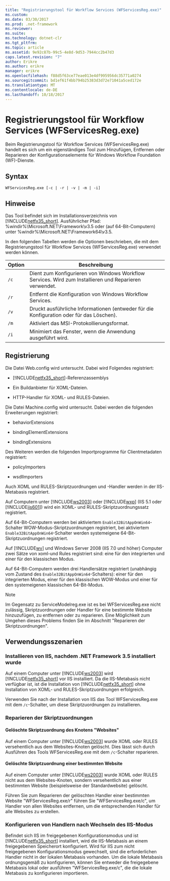 ```yaml
---
title: "Registrierungstool für Workflow Services (WFServicesReg.exe)"
ms.custom: 
ms.date: 03/30/2017
ms.prod: .net-framework
ms.reviewer: 
ms.suite: 
ms.technology: dotnet-clr
ms.tgt_pltfrm: 
ms.topic: article
ms.assetid: 9e92c87b-99c5-4e8d-9d53-7944cc2b47d3
caps.latest.revision: "7"
author: Erikre
ms.author: erikre
manager: erikre
ms.openlocfilehash: f88d5f63ce77eae013e4df995956dc35771a0274
ms.sourcegitcommit: bd1ef61f4bb794b25383d3d72e71041a5ced172e
ms.translationtype: MT
ms.contentlocale: de-DE
ms.lasthandoff: 10/18/2017
---
```

# <a name="workflow-service-registration-tool-wfservicesregexe"></a>Registrierungstool für Workflow Services (WFServicesReg.exe)
Beim Registrierungstool für Workflow Services (WFServicesReg.exe) handelt es sich um ein eigenständiges Tool zum Hinzufügen, Entfernen oder Reparieren der Konfigurationselemente für Windows Workflow Foundation (WF)-Dienste.  
  
## <a name="syntax"></a>Syntax  
  
```  
WFServicesReg.exe [-c | -r | -v | -m | -i]  
```  
  
## <a name="remarks"></a>Hinweise  
 Das Tool befindet sich im Installationsverzeichnis von [!INCLUDE[netfx35_short](../../../includes/netfx35-short-md.md)]. Ausführlicher Pfad: %windir%\Microsoft.NET\Framework\v3.5 oder (auf 64-Bit-Computern) unter %windir%\Microsoft.NET\Framework64\v3.5.  
  
 In den folgenden Tabellen werden die Optionen beschrieben, die mit dem Registrierungstool für Workflow Services (WFServicesReg.exe) verwendet werden können.  
  
|Option|Beschreibung|  
|------------|-----------------|  
|`/c`|Dient zum Konfigurieren von Windows Workflow Services. Wird zum Installieren und Reparieren verwendet.|  
|`/r`|Entfernt die Konfiguration von Windows Workflow Services.|  
|`/v`|Druckt ausführliche Informationen (entweder für die Konfiguration oder für das Löschen).|  
|`/m`|Aktiviert das MSI-Protokollierungsformat.|  
|`/i`|Minimiert das Fenster, wenn die Anwendung ausgeführt wird.|  
  
## <a name="registration"></a>Registrierung  
 Die Datei Web.config wird untersucht. Dabei wird Folgendes registriert:  
  
-   [!INCLUDE[netfx35_short](../../../includes/netfx35-short-md.md)]-Referenzassemblys  
  
-   Ein Buildanbieter für XOML-Dateien.  
  
-   HTTP-Handler für XOML- und RULES-Dateien.  
  
 Die Datei Machine.config wird untersucht. Dabei werden die folgenden Erweiterungen registriert:  
  
-   behaviorExtensions  
  
-   bindingElementExtensions  
  
-   bindingExtensions  
  
 Des Weiteren werden die folgenden Importprogramme für Clientmetadaten registriert:  
  
-   policyImporters  
  
-   wsdlImporters  
  
 Auch XOML und RULES-Skriptzuordnungen und -Handler werden in der IIS-Metabasis registriert.  
  
 Auf Computern unter [!INCLUDE[ws2003](../../../includes/ws2003-md.md)] oder [!INCLUDE[wxp](../../../includes/wxp-md.md)] (IIS&#160;5.1 oder [!INCLUDE[iis601](../../../includes/iis601-md.md)]) wird ein XOML- und RULES-Skriptzuordnungssatz registriert.  
  
 Auf 64-Bit-Computern werden bei aktiviertem `Enable32BitAppOnWin64`-Schalter WOW-Modus-Skriptzuordnungen registriert, bei aktiviertem `Enable32BitAppOnWin64`-Schalter werden systemeigene 64-Bit-Skriptzuordnungen registriert.  
  
 Auf [!INCLUDE[wv](../../../includes/wv-md.md)] und Windows Server 2008 (IIS 7.0 und höher) Computer zwei Sätze von xoml-und Rules registriert sind: eine für den integrierten und einer für den klassischen Modus.  
  
 Auf 64-Bit-Computern werden drei Handlersätze registriert (unabhängig vom Zustand des `Enable32BitAppOnWin64`-Schalters): einer für den integrierten Modus, einer für den klassischen WOW-Modus und einer für den systemeigenen klassischen 64-Bit-Modus.  
  
> [!NOTE]
>  Im Gegensatz zu ServiceModelreg.exe ist es bei WFServicesReg.exe nicht zulässig, Skriptzuordnungen oder Handler für eine bestimmte Website hinzuzufügen, zu entfernen oder zu reparieren. Eine Möglichkeit zum Umgehen dieses Problems finden Sie im Abschnitt "Reparieren der Skriptzuordnungen".  
  
## <a name="usage-scenarios"></a>Verwendungsszenarien  
  
### <a name="installing-iis-after-net-framework-35-is-installed"></a>Installieren von IIS, nachdem .NET Framework&#160;3.5 installiert wurde  
 Auf einem Computer unter [!INCLUDE[ws2003](../../../includes/ws2003-md.md)] wird [!INCLUDE[netfx35_short](../../../includes/netfx35-short-md.md)] vor IIS installiert. Da die IIS-Metabasis nicht verfügbar ist, ist die Installation von [!INCLUDE[netfx35_short](../../../includes/netfx35-short-md.md)] ohne Installation von XOML- und RULES-Skriptzuordnungen erfolgreich.  
  
 Verwenden Sie nach der Installation von IIS das Tool WFServicesReg.exe mit dem `/c`-Schalter, um diese Skriptzuordnungen zu installieren.  
  
### <a name="repairing-the-scriptmaps"></a>Reparieren der Skriptzuordnungen  
  
#### <a name="scriptmap-deleted-under-web-sites-node"></a>Gelöschte Skriptzuordnung des Knotens "Websites"  
 Auf einem Computer unter [!INCLUDE[ws2003](../../../includes/ws2003-md.md)] wurde XOML oder RULES versehentlich aus dem Websites-Knoten gelöscht. Dies lässt sich durch Ausführen des Tools WFServicesReg.exe mit dem `/c`-Schalter reparieren.  
  
#### <a name="scriptmap-deleted-under-a-particular-web-site"></a>Gelöschte Skriptzuordnung einer bestimmten Website  
 Auf einem Computer unter [!INCLUDE[ws2003](../../../includes/ws2003-md.md)] wurde XOML oder RULES nicht aus dem Websites-Knoten, sondern versehentlich aus einer bestimmten Website (beispielsweise der Standardwebsite) gelöscht.  
  
 Führen Sie zum Reparieren der gelöschten Handler einer bestimmten Website "WFServicesReg.exe/r" führen Sie "WFServicesReg.exe/c", um Handler von allen Websites entfernen, um die entsprechenden Handler für alle Websites zu erstellen.  
  
### <a name="configuring-handlers-after-switching-iis-mode"></a>Konfigurieren von Handlern nach Wechseln des IIS-Modus  
 Befindet sich IIS im freigegebenen Konfigurationsmodus und ist [!INCLUDE[netfx35_short](../../../includes/netfx35-short-md.md)] installiert, wird die IIS-Metabasis an einem freigegebenen Speicherort konfiguriert. Wird für IIS zum nicht freigegebenen Konfigurationsmodus gewechselt, sind die erforderlichen Handler nicht in der lokalen Metabasis vorhanden. Um die lokale Metabasis ordnungsgemäß zu konfigurieren, können Sie entweder die freigegebene Metabasis lokal oder ausführen "WFServicesReg.exe/c", die die lokale Metabasis zu konfigurieren importieren.
